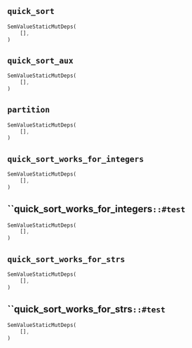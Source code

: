 ## `quick_sort`

```rust
SemValueStaticMutDeps(
    [],
)
```

## `quick_sort_aux`

```rust
SemValueStaticMutDeps(
    [],
)
```

## `partition`

```rust
SemValueStaticMutDeps(
    [],
)
```

## `quick_sort_works_for_integers`

```rust
SemValueStaticMutDeps(
    [],
)
```

## ``quick_sort_works_for_integers`::#test`

```rust
SemValueStaticMutDeps(
    [],
)
```

## `quick_sort_works_for_strs`

```rust
SemValueStaticMutDeps(
    [],
)
```

## ``quick_sort_works_for_strs`::#test`

```rust
SemValueStaticMutDeps(
    [],
)
```

